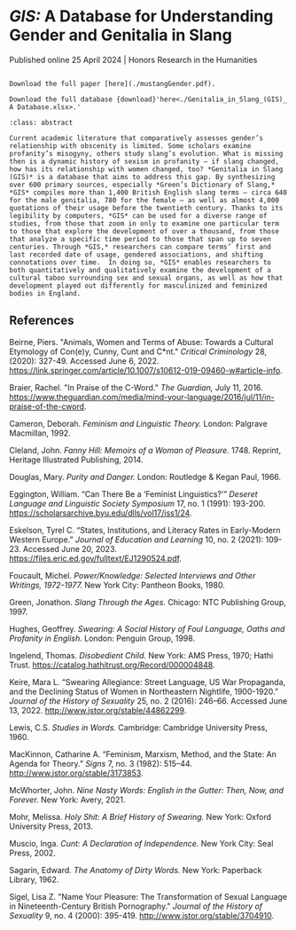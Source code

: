 # *GIS:* A Database for Understanding Gender and Genitalia in Slang

Published online 25 April 2024
| Honors Research in the Humanities

```{margin} Access Options

Download the full paper [here](./mustangGender.pdf).

Download the full database {download}'here<./Genitalia_in_Slang_(GIS)_ A Database.xlsx>.'
```

```{admonition} Abstract
:class: abstract

Current academic literature that comparatively assesses gender’s relationship with obscenity is limited. Some scholars examine profanity’s misogyny, others study slang’s evolution. What is missing then is a dynamic history of sexism in profanity — if slang changed, how has its relationship with women changed, too? *Genitalia in Slang (GIS)* is a database that aims to address this gap. By synthesizing over 600 primary sources, especially *Green’s Dictionary of Slang,* *GIS* compiles more than 1,400 British English slang terms — circa 640 for the male genitalia, 780 for the female — as well as almost 4,000 quotations of their usage before the twentieth century. Thanks to its legibility by computers, *GIS* can be used for a diverse range of studies, from those that zoom in only to examine one particular term to those that explore the development of over a thousand, from those that analyze a specific time period to those that span up to seven centuries. Through *GIS,* researchers can compare terms’ first and last recorded date of usage, gendered associations, and shifting connotations over time.  In doing so, *GIS* enables researchers to both quantitatively and qualitatively examine the development of a cultural taboo surrounding sex and sexual organs, as well as how that development played out differently for masculinized and feminized bodies in England. 

```

## References

Beirne, Piers. "Animals, Women and Terms of Abuse: Towards a Cultural Etymology of Con(e)y, Cunny, Cunt and C\*nt."  *Critical Criminology* 28, (2020): 327-49. Accessed June 6, 2022. https://link.springer.com/article/10.1007/s10612-019-09460-w#article-info. 

Braier, Rachel. "In Praise of the C-Word." *The Guardian,* July 11, 2016. https://www.theguardian.com/media/mind-your-language/2016/jul/11/in-praise-of-the-cword. 

Cameron, Deborah. *Feminism and Linguistic Theory.* London: Palgrave Macmillan, 1992.

Cleland, John. *Fanny Hill: Memoirs of a Woman of Pleasure.* 1748. Reprint, Heritage Illustrated Publishing, 2014.

Douglas, Mary. *Purity and Danger.* London: Routledge & Kegan Paul, 1966.

Eggington, William. “Can There Be a ‘Feminist Linguistics?’” *Deseret Language and Linguistic Society Symposium* 17, no. 1 (1991): 193-200. https://scholarsarchive.byu.edu/dlls/vol17/iss1/24. 

Eskelson, Tyrel C. “States, Institutions, and Literacy Rates in Early-Modern Western Europe.” *Journal of Education and Learning* 10, no. 2 (2021): 109-23. Accessed June 20, 2023. https://files.eric.ed.gov/fulltext/EJ1290524.pdf. 

Foucault, Michel. *Power/Knowledge: Selected Interviews and Other Writings, 1972-1977.* New York City: Pantheon Books, 1980. 

Green, Jonathon. *Slang Through the Ages.* Chicago: NTC Publishing Group, 1997.

Hughes, Geoffrey. *Swearing: A Social History of Foul Language, Oaths and Profanity in English.* London: Penguin Group, 1998.

Ingelend, Thomas. *Disobedient Child.* New York: AMS Press, 1970; Hathi Trust. https://catalog.hathitrust.org/Record/000004848. 

Keire, Mara L. “Swearing Allegiance: Street Language, US War Propaganda, and the Declining Status of Women in Northeastern Nightlife, 1900-1920.” *Journal of the History of Sexuality* 25, no. 2 (2016): 246–66. Accessed June 13, 2022. http://www.jstor.org/stable/44862299.

Lewis, C.S. *Studies in Words.* Cambridge: Cambridge University Press, 1960.

MacKinnon, Catharine A. “Feminism, Marxism, Method, and the State: An Agenda for Theory.” *Signs* 7, no. 3 (1982): 515–44. http://www.jstor.org/stable/3173853.

McWhorter, John. *Nine Nasty Words: English in the Gutter: Then, Now, and Forever.* New York: Avery, 2021.

Mohr, Melissa. *Holy Shit: A Brief History of Swearing.* New York: Oxford University Press, 2013. 

Muscio, Inga. *Cunt: A Declaration of Independence.* New York City: Seal Press, 2002.

Sagarin, Edward. *The Anatomy of Dirty Words.* New York: Paperback Library, 1962.

Sigel, Lisa Z. "Name Your Pleasure: The Transformation of Sexual Language in Nineteenth-Century British Pornography." *Journal of the History of Sexuality* 9, no. 4 (2000): 395-419. http://www.jstor.org/stable/3704910.